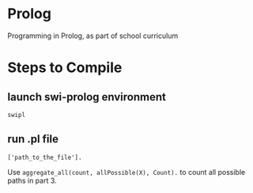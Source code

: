 # Prolog
Programming in Prolog, as part of school curriculum 

# Steps to Compile
## launch swi-prolog environment
<code>swipl</code>
## run .pl file
<code>['path_to_the_file'].</code>

Use <code>aggregate_all(count, allPossible(X), Count).</code> to count all possible paths in part 3. 